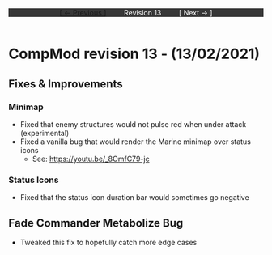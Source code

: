 <div style="width:100%;background-color:#373737;color:#FFFFFF;text-align:center">
<div style="display:inline-block;float:left;padding-left:20%">
<a href="revision12">
[ <- Previous ]
</a>
</div>
<div style="display:inline-block;">
Revision 13
</div>
<div style="display:inline-block;float:right;padding-right:20%">
[ Next -> ]
</div>
</div>

<br />

# CompMod revision 13 - (13/02/2021)
## Fixes & Improvements

### Minimap
* Fixed that enemy structures would not pulse red when under attack (experimental)
* Fixed a vanilla bug that would render the Marine minimap over status icons
  * See: https://youtu.be/_8OmfC79-jc

### Status Icons
* Fixed that the status icon duration bar would sometimes go negative

## Fade Commander Metabolize Bug
* Tweaked this fix to hopefully catch more edge cases

<br/>

